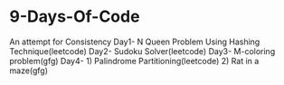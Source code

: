 # 9-Days-Of-Code
An attempt for Consistency
Day1- N Queen Problem Using Hashing Technique(leetcode)
Day2- Sudoku Solver(leetcode)
Day3- M-coloring problem(gfg)
Day4- 1) Palindrome Partitioning(leetcode)
      2) Rat in a maze(gfg)
